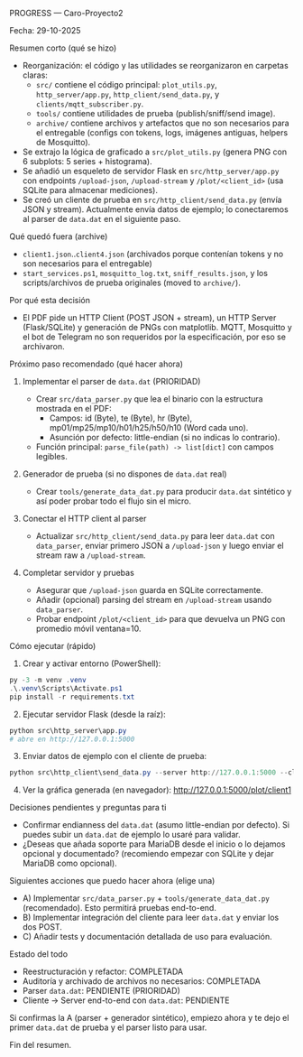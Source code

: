 PROGRESS — Caro-Proyecto2

Fecha: 29-10-2025

Resumen corto (qué se hizo)
- Reorganización: el código y las utilidades se reorganizaron en carpetas claras:
  - `src/` contiene el código principal: `plot_utils.py`, `http_server/app.py`, `http_client/send_data.py`, y `clients/mqtt_subscriber.py`.
  - `tools/` contiene utilidades de prueba (publish/sniff/send image).
  - `archive/` contiene archivos y artefactos que no son necesarios para el entregable (configs con tokens, logs, imágenes antiguas, helpers de Mosquitto).
- Se extrajo la lógica de graficado a `src/plot_utils.py` (genera PNG con 6 subplots: 5 series + histograma).
- Se añadió un esqueleto de servidor Flask en `src/http_server/app.py` con endpoints `/upload-json`, `/upload-stream` y `/plot/<client_id>` (usa SQLite para almacenar mediciones).
- Se creó un cliente de prueba en `src/http_client/send_data.py` (envía JSON y stream). Actualmente envía datos de ejemplo; lo conectaremos al parser de `data.dat` en el siguiente paso.

Qué quedó fuera (archive)
- `client1.json`..`client4.json` (archivados porque contenían tokens y no son necesarios para el entregable)
- `start_services.ps1`, `mosquitto_log.txt`, `sniff_results.json`, y los scripts/archivos de prueba originales (moved to `archive/`).

Por qué esta decisión
- El PDF pide un HTTP Client (POST JSON + stream), un HTTP Server (Flask/SQLite) y generación de PNGs con matplotlib. MQTT, Mosquitto y el bot de Telegram no son requeridos por la especificación, por eso se archivaron.

Próximo paso recomendado (qué hacer ahora)
1) Implementar el parser de `data.dat` (PRIORIDAD)
   - Crear `src/data_parser.py` que lea el binario con la estructura mostrada en el PDF:
     - Campos: id (Byte), te (Byte), hr (Byte), mp01/mp25/mp10/h01/h25/h50/h10 (Word cada uno).
     - Asunción por defecto: little-endian (si no indicas lo contrario).
   - Función principal: `parse_file(path) -> list[dict]` con campos legibles.

2) Generador de prueba (si no dispones de `data.dat` real)
   - Crear `tools/generate_data_dat.py` para producir `data.dat` sintético y así poder probar todo el flujo sin el micro.

3) Conectar el HTTP client al parser
   - Actualizar `src/http_client/send_data.py` para leer `data.dat` con `data_parser`, enviar primero JSON a `/upload-json` y luego enviar el stream raw a `/upload-stream`.

4) Completar servidor y pruebas
   - Asegurar que `/upload-json` guarda en SQLite correctamente.
   - Añadir (opcional) parsing del stream en `/upload-stream` usando `data_parser`.
   - Probar endpoint `/plot/<client_id>` para que devuelva un PNG con promedio móvil ventana=10.

Cómo ejecutar (rápido)
1. Crear y activar entorno (PowerShell):
```powershell
py -3 -m venv .venv
.\.venv\Scripts\Activate.ps1
pip install -r requirements.txt
```
2. Ejecutar servidor Flask (desde la raíz):
```powershell
python src\http_server\app.py
# abre en http://127.0.0.1:5000
```
3. Enviar datos de ejemplo con el cliente de prueba:
```powershell
python src\http_client\send_data.py --server http://127.0.0.1:5000 --client-id client1
```
4. Ver la gráfica generada (en navegador):
  http://127.0.0.1:5000/plot/client1

Decisiones pendientes y preguntas para ti
- Confirmar endianness del `data.dat` (asumo little-endian por defecto). Si puedes subir un `data.dat` de ejemplo lo usaré para validar.
- ¿Deseas que añada soporte para MariaDB desde el inicio o lo dejamos opcional y documentado? (recomiendo empezar con SQLite y dejar MariaDB como opcional).

Siguientes acciones que puedo hacer ahora (elige una)
- A) Implementar `src/data_parser.py` + `tools/generate_data_dat.py` (recomendado). Esto permitirá pruebas end-to-end.
- B) Implementar integración del cliente para leer `data.dat` y enviar los dos POST.
- C) Añadir tests y documentación detallada de uso para evaluación.

Estado del todo
- Reestructuración y refactor: COMPLETADA
- Auditoría y archivado de archivos no necesarios: COMPLETADA
- Parser `data.dat`: PENDIENTE (PRIORIDAD)
- Cliente → Server end-to-end con `data.dat`: PENDIENTE

Si confirmas la A (parser + generador sintético), empiezo ahora y te dejo el primer `data.dat` de prueba y el parser listo para usar.

Fin del resumen.
